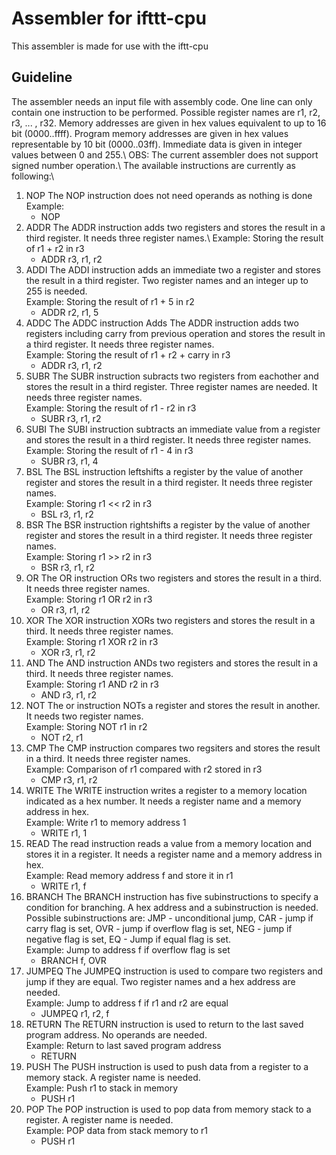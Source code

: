 # Assembler for ifttt-cpu 
This assembler is made for use with the iftt-cpu

## Guideline
The assembler needs an input file with assembly code. One line can only contain one instruction to be performed. Possible register names are r1, r2, r3, ... , r32. Memory addresses are given in hex values equivalent to up to 16 bit (0000..ffff). Program memory addresses are given in hex values representable by 10 bit (0000..03ff). Immediate data is given in integer values between 0 and 255.\ 
OBS: The current assembler does not support signed number operation.\ 
The available instructions are currently as following:\ 
1. NOP 
The NOP instruction does not need operands as nothing is done\
Example: 
    * NOP 
2. ADDR
The ADDR instruction adds two registers and stores the result in a third register. It needs three register names.\ 
Example: Storing the result of r1 + r2 in r3
    * ADDR r3, r1, r2 
3. ADDI
The ADDI instruction adds an immediate two a register and stores the result in a third register. Two register names and an integer up to 255 is needed.\
Example: Storing the result of r1 + 5 in r2
    * ADDR r2, r1, 5
4. ADDC
The ADDC instruction Adds The ADDR instruction adds two registers including carry from previous operation and stores the result in a third register. It needs three register names.\
Example: Storing the result of r1 + r2 + carry in r3
    * ADDR r3, r1, r2 
5. SUBR
The SUBR instruction subracts two registers from eachother and stores the result in a third register. Three register names are needed. It needs three register names.\
Example: Storing the result of r1 - r2 in r3
    * SUBR r3, r1, r2
6. SUBI
The SUBI instruction subtracts an immediate value from a register and stores the result in a third register. It needs three register names.\
Example: Storing the result of r1 - 4 in r3
    * SUBR r3, r1, 4
7. BSL
The BSL instruction leftshifts a register by the value of another register and stores the result in a third register. It needs three register names.\
Example: Storing r1 << r2 in r3
    * BSL r3, r1, r2
8. BSR
The BSR instruction rightshifts a register by the value of another register and stores the result in a third register. It needs three register names.\
Example: Storing r1 >> r2 in r3
    * BSR r3, r1, r2 
9. OR
The OR instruction ORs two registers and stores the result in a third. It needs three register names.\
Example: Storing r1 OR r2 in r3
    * OR r3, r1, r2
10. XOR
The XOR instruction XORs two registers and stores the result in a third. It needs three register names.\
Example: Storing r1 XOR r2 in r3
    * XOR r3, r1, r2
11. AND
The AND instruction ANDs two registers and stores the result in a third. It needs three register names.\
Example: Storing r1 AND r2 in r3
    * AND r3, r1, r2
12. NOT 
The or instruction NOTs a register and stores the result in another. It needs two register names.\
Example: Storing NOT r1 in r2
    * NOT r2, r1
13. CMP
The CMP instruction compares two regsiters and stores the result in a third. It needs three register names.\
Example: Comparison of r1 compared with r2 stored in r3
    * CMP r3, r1, r2
14. WRITE
The WRITE instruction writes a register to a memory location indicated as a hex number. It needs a register name and a memory address in hex.\
Example:  Write r1 to memory address 1
    * WRITE r1, 1
15. READ 
The read instruction reads a value from a memory location and stores it in a register. It needs a register name and a memory address in hex. \
Example: Read memory address f and store it in r1
    * WRITE r1, f
16. BRANCH
The BRANCH instruction has five subinstructions to specify a condition for branching. A hex address and a subinstruction is needed. Possible subinstructions are: JMP - unconditional jump, CAR - jump if carry flag is set, OVR - jump if overflow flag is set, NEG - jump if negative flag is set, EQ - Jump if equal flag is set.\
Example: Jump to address f if overflow flag is set
    * BRANCH f, OVR
17. JUMPEQ
The JUMPEQ instruction is used to compare two registers and jump if they are equal. Two register names and a hex address are needed.\
Example:  Jump to address f if r1 and r2 are equal
    * JUMPEQ r1, r2, f
18. RETURN 
The RETURN instruction is used to return to the last saved program address. No operands are needed.\
Example: Return to last saved program address
    * RETURN
19. PUSH
The PUSH instruction is used to push data from a register to a memory stack. A register name is needed.\
Example: Push r1 to stack in memory
    * PUSH r1
20. POP
The POP instruction is used to pop data from memory stack to a register. A register name is needed. \
Example: POP data from stack memory to r1
    * PUSH r1
